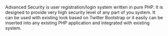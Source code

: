 Advanced Security is user registration/login system written in pure PHP. It is designed to provide very high security level of any part of you system. It can be used with existing look based on Twitter Bootstrap or it easily can be inserted into any existing PHP application and integrated with existing system.

